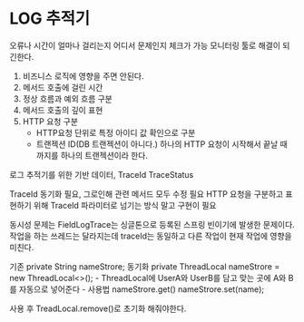 # LOG 추적기

오류나 시간이 얼마나 걸리는지 어디서 문제인지 체크가 가능
모니터링 툴로 해결이 되긴한다.

1. 비즈니스 로직에 영향을 주면 안된다.
2. 메서드 호출에 걸린 시간
3. 정상 흐름과 예외 흐름 구분
4. 메서드 호출의 깊이 표현
5. HTTP 요청 구분
    - HTTP요청 단위로 특정 아이디 값 확인으로 구분
    - 트랜젝션 ID(DB 트랜젝션이 아니다.) 하나의 HTTP 요청이 시작해서 끝날 때 까지를 하나의 트랜젝션이라 한다.

로그 추적기를 위한 기반 데이터, TraceId TraceStatus

TraceId 동기화 필요, 그로인해 관련 메서드 모두 수정 필요
HTTP 요청을 구분하고 표현하기 위해 TraceId 파라미터로 넘기는 방식 말고 구현이 필요

동시성 문제는 FieldLogTrace는 싱글톤으로 등록된 스프링 빈이기에 발생한 문제이다.
작업을 하는 쓰레드는 달라지는데 traceId는 동일하고 다른 작업이 현재 작업에 영향을 미친다.

기존
private String nameStrore;
동기화
private ThreadLocal<String> nameStrore = new ThreadLocal<>();
    - ThreadLocal에 UserA와 UserB를 담고 맞는 곳에 A와 B를 자동으로 넣어준다
    - 사용법
        nameStrore.get()
        nameStrore.set(name);

사용 후 TreadLocal.remove()로 초기화 해줘야한다.
